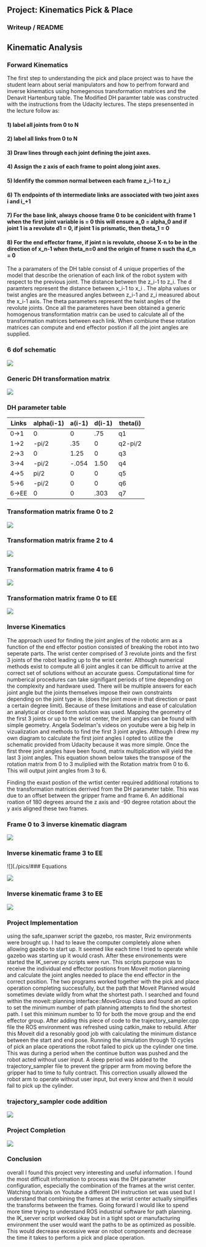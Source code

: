 ## Project: Kinematics Pick & Place

### Writeup / README

## Kinematic Analysis

### Forward Kinematics
The first step to understanding the pick and place project was to have the student learn about serial manipulators and how to perfrom forward and inverse kinematics using homegenous transformation matrices and the Denavit Hartenburg table.  The Modified DH paramter table was constructed with the instructions from the Udacity lectures. The steps presensented in the lecture follow as:

#### 1) label all joints from 0 to N
#### 2) label all links from 0 to N
#### 3) Draw lines through each joint defining the joint axes.
#### 4) Assign the z axis of each frame to point along joint axes.
#### 5) Idenfify the common normal between each frame z_i-1 to z_i
#### 6) Th endpoints of th intermediate links are associated with two joint axes i and i_+1
#### 7) For the base link, always choose frame 0 to be conicident with frame 1 when the first joint variable is = 0 this will ensure a_0 = alpha_0 and if joint 1 is a revolute d1 = 0, if joint 1 is prismatic, then theta_1 = 0
#### 8) For the end effector frame, if joint n is revolute, choose X-n to be in the direction of x_n-1 when theta_n=0 and the origin of frame n such tha d_n = 0

The a paramaters of the DH table consist of 4 unique properties of the model that describe the orienation of each link of the robot system with respect to the previous joint.  The distance between the z_i-1 to z_i.  The d paramters represent the distance between x_i-1 to x_i .  The alpha values or twist angles are the measured angles between z_i-1 and z_i measured about the x_i-1 axis.  The theta parameters represent the twist angles of the revolute joints.  Once all the parameteres have been obtained a generic homogenous transformtation matrix can be used to calculate all of the transformation matrices between each link.  When combiune these rotation matrices can compute and end effector postion if all the joint angles are supplied.  

### 6 dof schematic

![](./pics/DH_params_pickandplace.PNG)


### Generic DH transformation matrix

![](./pics/gen_DH_matrix.PNG)

### DH parameter table

Links | alpha(i-1) | a(i-1) | d(i-1) | theta(i)
--- | --- | --- | --- | ---
0->1 | 0 | 0 | .75 | q1
1->2 |-pi/2| .35 | 0 | q2-pi/2 
2->3 | 0 | 1.25 | 0 | q3
3->4 |-pi/2| -.054 | 1.50 | q4
4->5 | pi/2| 0 | 0 | q5
5->6 |-pi/2| 0 | 0 | q6
6->EE | 0 | 0 | .303 | q7


### Transformation matrix frame 0 to 2

![](./pics/transformation_matrix_T0_2.PNG)

### Transformation matrix frame 2 to 4

![](./pics/transformation_matrix_T2_4.PNG)

### Transformation matrix frame 4 to 6

![](./pics/transformation_matrix_T4_6.PNG)
### Transformation matrix frame 0 to EE

![](./pics/transformation_matrix_T0_EE.PNG)

### Inverse Kinematics
The approach used for finding the joint angles of the robotic arm as a function of the end effector postion consisted of breaking the robot into two seperate parts.  The wrist center comprised of 3 revolute joints and the first 3 joints of the robot leading up to the wrist center.  Although numerical methods exist to compute all 6 joint angles it can be difficult to arrive at the correct set of solutions without an accurate guess.  Computational time for numberical procedures can take signifigant periods of time depending on the complexity and hardware used. There will be multiple answers for each joint angle but the joints themselves impose their own constraints depending on the joint type ie. (does the joint move in that direction or past a certain degree limit).  Because of these limitations and ease of calculation an analytical or closed form solution was used.  Mapping the geometry of the first 3 joints or up to the wrist center, the joint angles can be found with simple geometry.  Angela Sodelman's videos on youtube were a big help in vizualization and methods to find the first 3 joint angles. Although I drew my own diagram to calculate the first joint angles I opted to utilize the schematic provided from Udacity because it was more simple.  Once the first three joint angles have been found, matrix multiplication will yield the last 3 joint angles.  This equation shown below takes the transpose of the rotation matrix from 0 to 3 muliplied with the Rotation matrix from 0 to 6.  This will output joint angles from 3 to 6.  

Finding the exaxt postion of the wrtist center required additional rotations to the transformation matrices derrived from the DH parameter table.  This was due to an offset between the gripper frame and frame 6.  An additional roation of 180 degrees around the z axis and -90 degree rotation about the y axis aligned these two frames.  

### Frame 0 to 3 inverse kinematic diagram

![](./pics/0_3_inv_kin_diagram.PNG)

### Inverse kinematic frame 3 to EE

![](./pics/### Equations

![](./pics/inv_kin_diag.PNG)



### Inverse kinematic frame 3 to EE

![](./pics/inv_kin_eq.PNG)




### Project Implementation
using the safe_spanwer script the gazebo, ros master, Rviz environments were brought up.  I had to leave the computer completely alone when allowing gazebo to start up.  It seemed like each time I tried to operate while gazebo was starting up it would crash.  After these environements were started the IK_server.py scripts were run.  This scripts purpose was to receive the individual end effector postions from Moveit motion planning and calculate the joint angles needed to place the end effector in the correct position.  The two programs worked together with the pick and place operation completing successfully, but the path that Moveit Planned would sometimes deviate wildly from what the shortest path.  I searched and found within the moveit::planning interface::MoveGroup class and found an option to set the minimum number of path planning attempts to find the shortest path.  I set this minimum number to 10 for both the move group and the end effector group.  After adding this piece of code to the trajectory_sampler.cpp file the ROS environment was refreshed using catkin_make to rebuild.  After this Moveit did a resonably good job with calculating the minimum distance between the start and end pose.  Running the simulation through 10 cycles of pick an place operations the robot failed to pick up the cylinder one time.  This was during a period when the continue button was pushed and the robot acted without user input.  A sleep period was added to the trajectory_sampler file to prevent the gripper arm from moving before the gripper had to time to fully contract.  This correction usually allowed the robot arm to operate without user input, but every know and then it would fail to pick up the cylinder.      

### trajectory_sampler code addition

![](./pics/trajectory_sampler_snip.PNG)

### Project Completion

![](./pics/pickandplace_result.PNG)

### Conclusion
overall I found this project very interesting and useful information.  I found the most difficult information to process was the DH parameter configuration, especially the combination of the frames at the wrist center.  Watching tutorials on Youtube a different DH instruction set was used but I understand that combining the frames at the wrist center actually simplifies the transforms between the frames.  Going forward I would like to spend more time trying to understand ROS industrial software for path planning.  the IK_server script worked okay but in a tight spot or manufacturing environment the user would want the paths to be as optimized as possible.  This would decrease excessive wear on robot components and decrease the time it takes to perform a pick and place operation.


